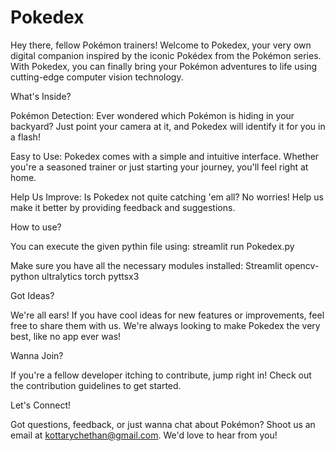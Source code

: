# Pokedex
Hey there, fellow Pokémon trainers! Welcome to Pokedex, your very own digital companion inspired by the iconic Pokédex from the Pokémon series. With Pokedex, you can finally bring your Pokémon adventures to life using cutting-edge computer vision technology.

What's Inside?

Pokémon Detection: Ever wondered which Pokémon is hiding in your backyard? Just point your camera at it, and Pokedex will identify it for you in a flash!

Easy to Use: Pokedex comes with a simple and intuitive interface. Whether you're a seasoned trainer or just starting your journey, you'll feel right at home.

Help Us Improve: Is Pokedex not quite catching 'em all? No worries! Help us make it better by providing feedback and suggestions.

How to use?

You can execute the given pythin file using:
      streamlit run Pokedex.py

Make sure you have all the necessary modules installed:
Streamlit
opencv-python
ultralytics
torch
pyttsx3

Got Ideas?

We're all ears! If you have cool ideas for new features or improvements, feel free to share them with us. We're always looking to make Pokedex the very best, like no app ever was!

Wanna Join?

If you're a fellow developer itching to contribute, jump right in! Check out the contribution guidelines to get started.

Let's Connect!

Got questions, feedback, or just wanna chat about Pokémon? Shoot us an email at kottarychethan@gmail.com. We'd love to hear from you!
